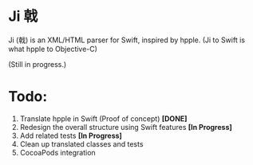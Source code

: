 # Ji 戟
Ji (戟) is an XML/HTML parser for Swift, inspired by hpple. (Ji to Swift is what hpple to Objective-C)

(Still in progress.)

# Todo:
1. Translate hpple in Swift (Proof of concept) **[DONE]**
2. Redesign the overall structure using Swift features **[In Progress]**
3. Add related tests **[In Progress]**
3. Clean up translated classes and tests
4. CocoaPods integration
